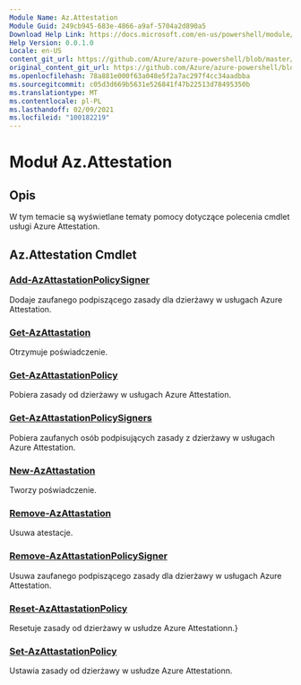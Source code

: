 ```yaml
---
Module Name: Az.Attestation
Module Guid: 249cb945-683e-4866-a9af-5704a2d890a5
Download Help Link: https://docs.microsoft.com/en-us/powershell/module/az.attestation
Help Version: 0.0.1.0
Locale: en-US
content_git_url: https://github.com/Azure/azure-powershell/blob/master/src/Attestation/Attestation/help/Az.Attestation.md
original_content_git_url: https://github.com/Azure/azure-powershell/blob/master/src/Attestation/Attestation/help/Az.Attestation.md
ms.openlocfilehash: 78a881e000f63a048e5f2a7ac297f4cc34aadbba
ms.sourcegitcommit: c05d3d669b5631e526841f47b22513d78495350b
ms.translationtype: MT
ms.contentlocale: pl-PL
ms.lasthandoff: 02/09/2021
ms.locfileid: "100182219"
---
```

# Moduł Az.Attestation
## Opis
W tym temacie są wyświetlane tematy pomocy dotyczące polecenia cmdlet usługi Azure Attestation.

## Az.Attestation Cmdlet
### [Add-AzAttastationPolicySigner](Add-AzAttestationPolicySigner.md)
Dodaje zaufanego podpiszącego zasady dla dzierżawy w usługach Azure Attestation.

### [Get-AzAttastation](Get-AzAttestation.md)
Otrzymuje poświadczenie.

### [Get-AzAttastationPolicy](Get-AzAttestationPolicy.md)
Pobiera zasady od dzierżawy w usługach Azure Attestation.

### [Get-AzAttastationPolicySigners](Get-AzAttestationPolicySigners.md)
Pobiera zaufanych osób podpisujących zasady z dzierżawy w usługach Azure Attestation.

### [New-AzAttastation](New-AzAttestation.md)
Tworzy poświadczenie.

### [Remove-AzAttastation](Remove-AzAttestation.md)
Usuwa atestacje.

### [Remove-AzAttastationPolicySigner](Remove-AzAttestationPolicySigner.md)
Usuwa zaufanego podpiszącego zasady dla dzierżawy w usługach Azure Attestation.

### [Reset-AzAttastationPolicy](Reset-AzAttestationPolicy.md)
Resetuje zasady od dzierżawy w usłudze Azure Attestationn.}

### [Set-AzAttastationPolicy](Set-AzAttestationPolicy.md)
Ustawia zasady od dzierżawy w usłudze Azure Attestationn.

